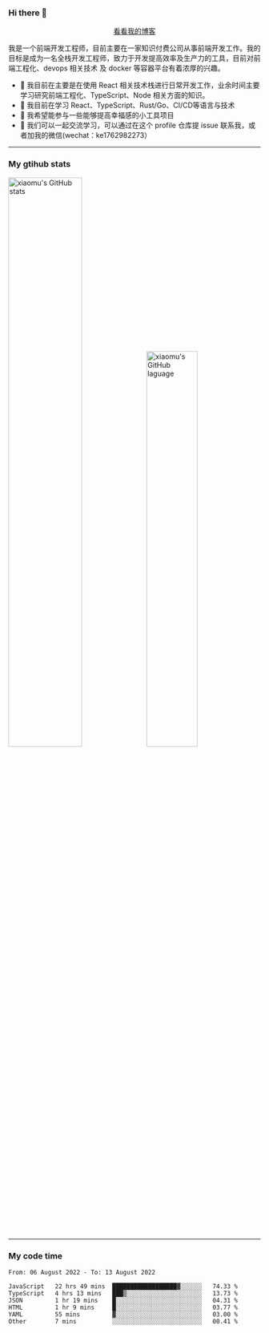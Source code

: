 ### Hi there 👋

<p align="center">
  <a href="https://blog.realjacket.site/">看看我的博客</a>
</p>

我是一个前端开发工程师，目前主要在一家知识付费公司从事前端开发工作。我的目标是成为一名全栈开发工程师，致力于开发提高效率及生产力的工具，目前对前端工程化、devops 相关技术 及 docker 等容器平台有着浓厚的兴趣。

- 🔭 我目前在主要是在使用 React 相关技术栈进行日常开发工作，业余时间主要学习研究前端工程化、TypeScript、Node 相关方面的知识。
- 🌱 我目前在学习 React、TypeScript、Rust/Go、CI/CD等语言与技术
- 👯 我希望能参与一些能够提高幸福感的小工具项目
- 💬 我们可以一起交流学习，可以通过在这个 profile 仓库提 issue 联系我，或者加我的微信(wechat：ke1762982273）

***

### My gtihub stats

<a><img src="https://github-readme-stats.vercel.app/api?username=real-jacket" title="xiaomu's GitHub stats" alt="xiaomu's GitHub stats" style="width:54%;"/></a>
<a><img src="https://github-readme-stats.vercel.app/api/top-langs/?username=real-jacket&layout=compact" title="xiaomu's GitHub laguage" alt="xiaomu's GitHub laguage" style="width:45%;"/><a/>

***

### My code time

<!--START_SECTION:waka-->

```text
From: 06 August 2022 - To: 13 August 2022

JavaScript   22 hrs 49 mins  ██████████████████▓░░░░░░   74.33 %
TypeScript   4 hrs 13 mins   ███▒░░░░░░░░░░░░░░░░░░░░░   13.73 %
JSON         1 hr 19 mins    █░░░░░░░░░░░░░░░░░░░░░░░░   04.31 %
HTML         1 hr 9 mins     █░░░░░░░░░░░░░░░░░░░░░░░░   03.77 %
YAML         55 mins         ▓░░░░░░░░░░░░░░░░░░░░░░░░   03.00 %
Other        7 mins          ░░░░░░░░░░░░░░░░░░░░░░░░░   00.41 %
```

<!--END_SECTION:waka-->
